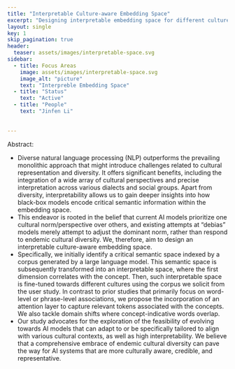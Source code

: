 ```yaml
---
title: "Interpretable Culture-aware Embedding Space"
excerpt: "Designing interpretable embedding space for different cultures"
layout: single
key: 1
skip_pagination: true
header:
  teaser: assets/images/interpretable-space.svg
sidebar:
  - title: Focus Areas
    image: assets/images/interpretable-space.svg
    image_alt: "picture"
    text: "Interpreble Embedding Space"
  - title: "Status"
    text: "Active"
  - title: "People"
    text: "Jinfen Li"
  
  
---
```


Abstract:
  *  Diverse natural language processing (NLP) outperforms the prevailing monolithic approach that might introduce challenges related to cultural representation and diversity. It offers significant benefits, including the integration of a wide array of cultural perspectives and precise interpretation across various dialects and social groups. Apart from diversity, interpretability allows us to gain deeper insights into how black-box models encode critical semantic information within the embedding space.
  *  This endeavor is rooted in the belief that current AI models prioritize one cultural norm/perspective over others, and existing attempts at “debias” models merely attempt to adjust the dominant norm, rather than respond to endemic cultural diversity. We, therefore, aim to design an interpretable culture-aware embedding space.
  *  Specifically, we initially identify a critical semantic space indexed by a corpus generated by a large language model. This semantic space is subsequently transformed into an interpretable space, where the first dimension correlates with the concept. Then, such interpretable space is fine-tuned towards different cultures using the corpus we solicit from the user study. In contrast to prior studies that primarily focus on word-level or phrase-level associations, we propose the incorporation of an attention layer to capture relevant tokens associated with the concepts. We also tackle domain shifts where concept-indicative words overlap.
  *  Our study advocates for the exploration of the feasibility of evolving towards AI models that can adapt to or be specifically tailored to align with various cultural contexts, as well as high interpretability. We believe that a comprehensive embrace of endemic cultural diversity can pave the way for AI systems that are more culturally aware, credible, and representative.
